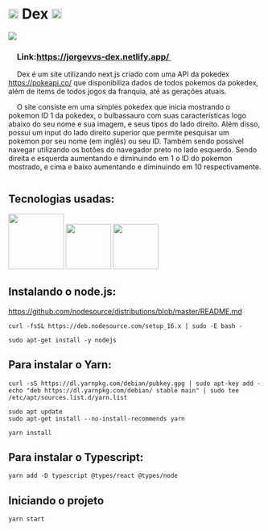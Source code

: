 # <img src="https://s2.coinmarketcap.com/static/img/coins/200x200/8303.png" width="20px"> Dex <img src="https://s2.coinmarketcap.com/static/img/coins/200x200/8303.png" width="20px">
<img src="https://cdn.discordapp.com/attachments/818623973704073260/878093883530170408/dex.gif">

<h3> <img src="https://s2.coinmarketcap.com/static/img/coins/200x200/8303.png" width="13px"> Link:<a href="https://jorgevvs-dex.netlify.app/" >https://jorgevvs-dex.netlify.app/ </a><img src="https://s2.coinmarketcap.com/static/img/coins/200x200/8303.png" width="13px"> </h3>

<p> <img src="https://s2.coinmarketcap.com/static/img/coins/200x200/8303.png" width="13px"> Dex é um site utilizando next.js criado com uma API da pokedex <a href="https://pokeapi.co/" >https://pokeapi.co/</a> que disponibiliza dados de todos pokemos da pokedex, além de items de todos jogos da franquia, até as gerações atuais. <img src="https://s2.coinmarketcap.com/static/img/coins/200x200/8303.png" width="13px"> </p>

<p> <img src="https://s2.coinmarketcap.com/static/img/coins/200x200/8303.png" width="13px"> O site consiste em uma simples pokedex que inicia mostrando o pokemon ID 1 da pokedex, o bulbassauro com suas características logo abaixo do seu nome e sua imagem, e seus tipos do lado direito. Além disso, possui um input do lado direito superior que permite pesquisar um pokemon por seu nome (em inglês) ou seu ID. Também sendo possível navegar utilizando os botões do navegador preto no lado esquerdo. Sendo direita e esquerda aumentando e diminuindo em 1 o ID do pokemon mostrado, e cima e baixo aumentando e diminuindo em 10 respectivamente.<img src="https://s2.coinmarketcap.com/static/img/coins/200x200/8303.png" width="13px"> </p>


<h2> Tecnologias usadas: </h2>
<div>
<img src="https://upload.wikimedia.org/wikipedia/commons/thumb/a/a7/React-icon.svg/1200px-React-icon.svg.png" width="110px">
<img src="https://bognarjunior.files.wordpress.com/2018/09/typescript.png" width="90px">   
<img src="https://upload.wikimedia.org/wikipedia/commons/thumb/9/96/Sass_Logo_Color.svg/1200px-Sass_Logo_Color.svg.png" width="90px">
</div>

## **Instalando o node.js:**

https://github.com/nodesource/distributions/blob/master/README.md

```
curl -fsSL https://deb.nodesource.com/setup_16.x | sudo -E bash -

sudo apt-get install -y nodejs
```

## **Para instalar o Yarn:**
```
curl -sS https://dl.yarnpkg.com/debian/pubkey.gpg | sudo apt-key add -
echo "deb https://dl.yarnpkg.com/debian/ stable main" | sudo tee /etc/apt/sources.list.d/yarn.list

sudo apt update
sudo apt-get install --no-install-recommends yarn

yarn install
```

## **Para instalar o Typescript:**
```
yarn add -D typescript @types/react @types/node
```

## **Iniciando o projeto**
```
yarn start
```

